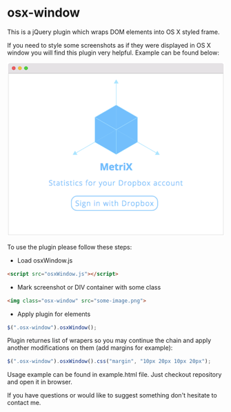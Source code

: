 # osx-window
This is a jQuery plugin which wraps DOM elements into OS X styled frame.

If you need to style some screenshots as if they were displayed in OS X window you will find this plugin very helpful. Example can be found below:

![osx-window example](https://github.com/redcraft/osx-window/blob/master/demo.png "Plugin example")

To use the plugin please follow these steps:

* Load osxWindow.js 
```html
<script src="osxWindow.js"></script>
```
* Mark screenshot or DIV container with some class
```html
<img class="osx-window" src="some-image.png">
```
* Apply plugin for elements
```javascript
$(".osx-window").osxWindow();
```

Plugin returnes list of wrapers so you may continue the chain and apply another modifications on them (add margins for example):
```javascript
$(".osx-window").osxWindow().css("margin", "10px 20px 10px 20px");
```

Usage example can be found in example.html file. Just checkout repository and open it in browser.

If you have questions or would like to suggest something don't hesitate to contact me. 
